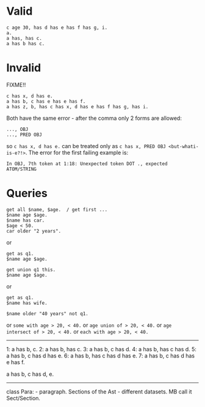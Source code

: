 Valid
=====

```
c age 30, has d has e has f has g, i.
a.
a has, has c.
a has b has c.
```

Invalid
=======

FIXME!!

```
c has x, d has e.
a has b, c has e has e has f.
a has z, b, has c has x, d has e has f has g, has i.
```

Both have the same error - after the comma only 2 forms are allowed:

```
..., OBJ
..., PRED OBJ
```

so `c has x, d has e.` can be treated only as `c has x, PRED OBJ <but-whati-is-e?!>`.
The error for the first failing example is:

```
In OBJ, 7th token at 1:18: Unexpected token DOT ., expected ATOM/STRING
```

Queries
=======

```
get all $name, $age.  / get first ...
$name age $age.
$name has car.
$age < 50.
car older "2 years".
```

or

```
get as q1.
$name age $age.

get union q1 this.
$name age $age.
```

or

```
get as q1.
$name has wife.

$name older "40 years" not q1.

```

or `some with age > 20, < 40.` or `age union of > 20, < 40.` or `age intersect of > 20, < 40.`
or `each with age > 20, < 40.`

-------------------

1: a has b, c.
2: a has b, has c.
3: a has b, c has d.
4: a has b, has c has d.
5: a has b, c has d has e.
6: a has b, has c has d has e.
7: a has b, c has d has e has f.

a has b, c has d, e.

-----------------------

class Para: - paragraph. Sections of the Ast - different datasets. MB call it Sect/Section.